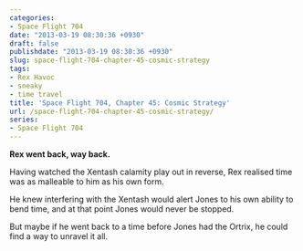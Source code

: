 ```yaml
---
categories:
- Space Flight 704
date: "2013-03-19 08:30:36 +0930"
draft: false
publishdate: "2013-03-19 08:30:36 +0930"
slug: space-flight-704-chapter-45-cosmic-strategy
tags:
- Rex Havoc
- sneaky
- time travel
title: 'Space Flight 704, Chapter 45: Cosmic Strategy'
url: /space-flight-704-chapter-45-cosmic-strategy/
series:
- Space Flight 704
---
```

**Rex went back, way back.**

Having watched the Xentash calamity play out in reverse, Rex realised time was as malleable to him as his own form.

He knew interfering with the Xentash would alert Jones to his own ability to bend time, and at that point Jones would never be stopped.

But maybe if he went back to a time before Jones had the Ortrix, he could find a way to unravel it all.
